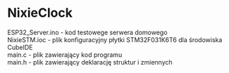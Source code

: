 # NixieClock

ESP32_Server.ino - kod testowege serwera domowego  
NixieSTM.ioc - plik konfiguracyjny płytki STM32F031K6T6 dla środowiska CubeIDE  
main.c - plik zawierający kod programu  
main.h - plik zawierający deklarację struktur i zmiennych  
